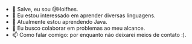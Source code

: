 - 👋 Salve, eu sou @Holfhes.
- 👀 Eu estou interessado em aprender diversas linguagens.
- 🌱 Atualmente estou aprendendo Java.
- 💞️ Eu busco colaborar em problemas ao meu alcance.
- 📫 Como falar comigo: por enquanto não deixarei meios de contato :).

<!---
Holfhes/Holfhes is a ✨ special ✨ repository because its `README.md` (this file) appears on your GitHub profile.
You can click the Preview link to take a look at your changes.
--->
